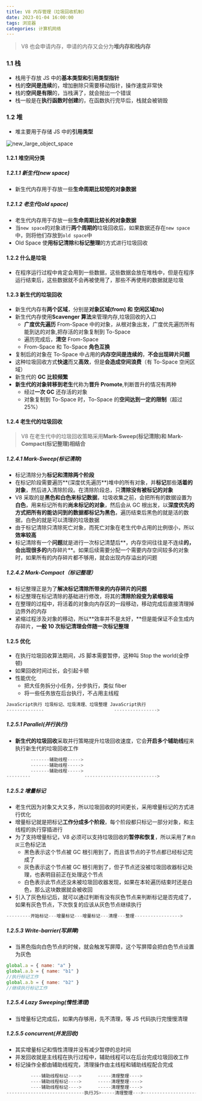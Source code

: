 ```yaml
---
title: V8 内存管理（垃圾回收机制）
date: 2023-01-04 16:00:00
tags: 浏览器
categories: 计算机网络
---
```


> V8 也会申请内存，申请的内存又会分为**堆内存和栈内存**

### 1.1 栈

- 栈用于存放 JS 中的**基本类型和引用类型指针**
- 栈的**空间是连续**的，增加删除只需要移动指针，操作速度非常快
- 栈的**空间是有限**的，当栈满了，就会抛出一个错误
- 栈一般是在**执行函数时创建**的，在函数执行完毕后，栈就会被销毁

### 1.2 堆

- 堆主要用于存储 JS 中的**引用类型**

![new_large_object_space](https://static.zhufengpeixun.com/dui_de_nei_cun_fen_pei_1639157736483.jpg)

#### 1.2.1 堆空间分类

##### 1.2.1.1 新生代(new space)

- 新生代内存用于存放一些**生命周期比较短的对象数据**

##### 1.2.1.2 老生代(old space)

- 老生代内存用于存放一些**生命周期比较长的对象数据**
- 当`new space`的对象进行**两个周期的**垃圾回收后，如果数据还存在`new space`中，则将他们存放到`old space`中
- Old Space 使**用标记清除**和**标记整理**的方式进行垃圾回收

#### 1.2.2 什么是垃圾

- 在程序运行过程中肯定会用到一些数据，这些数据会放在堆栈中，但是在程序运行结束后，这些数据就不会再被使用了，那些不再使用的数据就是垃圾

#### 1.2.3 新生代的垃圾回收

- 新生代内存有**两个区域**，分别是**对象区域(from) 和 空闲区域(to)**
- 新生代内存使用**Scavenger 算法**来管理内存,垃圾回收的入口
  - **广度优先遍历** From-Space 中的对象，从根对象出发，广度优先遍历所有能到达的对象,把存活的对象复制到 To-Space
  - 遍历完成后，**清空** From-Space
  - From-Space 和 To-Space **角色互换**
- 复制后的对象在 To-Space 中占用的**内存空间是连续的**，**不会出现碎片问题**
- 这种垃圾回收方式**快速**而又**高效**，但是**会造成空间浪费**（有 To-Space 空闲区域）
- 新生代的 **GC 比较频繁**
- **新生代的对象转移到老生**代称为**晋升 Promote**,判断晋升的情况有两种
  - 经过**一次 GC** 还存活的对象
  - 对象复制到 To-Space 时，To-Space 的**空间达到一定的限制**（超过 25%）

#### 1.2.4 老生代的垃圾回收

> V8 在老生代中的垃圾回收策略采用**Mark-Sweep(标记清除)和 Mark-Compact(标记整理)相结合**

##### 1.2.4.1 Mark-Sweep(标记清除)

- 标记清除分为**标记和清除两个阶段**
- 在标记阶段需要遍历**(深度优先遍历**)堆中的所有对象，并**标记**那些**活着的对象**，然后进入清除阶段。在清除阶段总，只**清除没有被标记的对象**
- V8 采取的是**黑色和白色来标记数据**，垃圾收集之前，会把所有的数据设置为**白色**，用来标记所有的**尚未标记的对象**，然后会从 GC 根出发，以**深度优先的方式把所有的能访问到的数据都标记为黑色**，遍历结束后黑色的就是活的数据，白色的就是可以清理的垃圾数据
- 由于标记清除只清除死亡对象，而死亡对象在老生代中占用的比例很小，所以**效率较高**
- 标记清除有一个**问题**就是进行一次标记清楚后**，内存空间往往是不连续**的，会出现很多的**内存碎片**。如果后续需要分配一个需要内存空间较多的对象时，如果所有的内存碎片都不够用，就会出现内存溢出的问题

##### 1.2.4.2 Mark-Compact（标记整理）

- 标记整理正是为了**解决标记清除所带来的内存碎片的问题**
- 标记整理在标记清除的基础进行修改，将其的**清除阶段变为紧缩极端**
- 在整理的过程中，将活着的对象向内存区的一段移动，移动完成后直接清理掉边界外的内存
- 紧缩过程涉及对象的移动，所以**效率并不是太好，**但是能保证不会生成内存碎片，**一般 10 次标记清理会伴随一次标记整理**

#### 1.2.5 优化

- 在执行垃圾回收算法期间，JS 脚本需要暂停，这种叫 Stop the world(全停顿)
- 如果回收时间过长，会引起卡顿
- 性能优化
  - 把大任务拆分小任务，分步执行，类似 fiber
  - 将一些任务放在后台执行，不占用主线程

```js
JavaScript执行 垃圾标记、垃圾清理、垃圾整理 JavaScript执行
--------------                          ---------------->
```

##### 1.2.5.1 Parallel(并行执行)

- **新生代的垃圾回收**采取并行策略提升垃圾回收速度，它会**开启多个辅助线**程来执行新生代的垃圾回收工作

```js
         -------辅助线程----->
         -------辅助线程----->
         -------辅助线程----->
---------                    --------------------------->
```

##### 1.2.5.2 增量标记

- 老生代因为对象又大又多，所以垃圾回收的时间更长，采用增量标记的方式进行优化
- 增量标记就是把标记**工作分成多个阶段**，每个阶段都只标记一部分对象，和主线程的执行穿插进行
- 为了支持增量标记，V8 必须可以支持垃圾回收的**暂停和恢复**，所以采用了`黑白灰`三色标记法
  - 黑色表示这个节点被 GC 根引用到了，而且该节点的子节点都已经标记完成了
  - 灰色表示这个节点被 GC 根引用到了，但子节点还没被垃圾回收器标记处理，也表明目前正在处理这个节点
  - 白色表示此节点还没未被垃圾回收器发现，如果在本轮遍历结束时还是白色，那么这块数据就会被收回
- 引入了灰色标记后，就可以通过判断有没有灰色节点来判断标记是否完成了，如果有灰色节点，下次恢复的应该从灰色节点继续执行

```js
---------开始标记---增量标记---增量标记---清理---整理----------------->
```

##### 1.2.5.3 Write-barrier(写屏障)

- 当黑色指向白色节点的时候，就会触发写屏障，这个写屏障会把白色节点设置为灰色

```js
global.a = { name: "a" }
global.a.b = { name: "b1" }
//执行标记工作
global.a.b = { name: "b2" }
//继续执行标记工作
```

##### 1.2.5.4 Lazy Sweeping(惰性清理)

- 当增量标记完成后，如果内存够用，先不清理，等 JS 代码执行完慢慢清理

##### 1.2.5.5 concurrent(并发回收)

- 其实增量标记和惰性清理并没有减少暂停的总时间
- 并发回收就是主线程在执行过程中，辅助线程可以在后台完成垃圾回收工作
- 标记操作全都由辅助线程完，清理操作由主线程和辅助线程配合完成

```js
         ----辅助线程标记---->      -----清理整理---->
         ----辅助线程标记---->      -----清理整理---->
         ----辅助线程标记---->      -----清理整理---->
-----------------------------执行JS>-----清理整理--->--------------------------->
```
